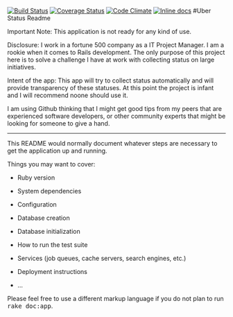 [![Build Status](https://travis-ci.org/geokira/UberStatus.svg?branch=master)](https://travis-ci.org/geokira/UberStatus)
[![Coverage Status](https://coveralls.io/repos/geokira/UberStatus/badge.svg?branch=master&service=github)](https://coveralls.io/github/geokira/UberStatus?branch=master)
[![Code Climate](https://codeclimate.com/github/geokira/UberStatus/badges/gpa.svg)](https://codeclimate.com/github/geokira/UberStatus)
[![Inline docs](http://inch-ci.org/github/geokira/UberStatus.svg?branch=master)](http://inch-ci.org/github/geokira/UberStatus)
#Uber Status Readme

Important Note: This application is not ready for any kind of use. 

Disclosure: I work in a fortune 500 company as a IT Project Manager. I am a rookie when it comes to Rails development. The only purpose of this project here is to solve a challenge I have at work with collecting status on large initiatives. 

Intent of the app: This app will try to collect status automatically and will provide transparency of these statuses. At this point the project is infant and I will recommend noone should use it. 

I am using Github thinking that I might get good tips from my peers that are experienced software developers, or other community experts that might be looking for someone to give a hand. 

----

This README would normally document whatever steps are necessary to get the
application up and running.

Things you may want to cover:

* Ruby version

* System dependencies

* Configuration

* Database creation

* Database initialization

* How to run the test suite

* Services (job queues, cache servers, search engines, etc.)

* Deployment instructions

* ...


Please feel free to use a different markup language if you do not plan to run
<tt>rake doc:app</tt>.

